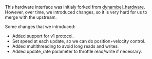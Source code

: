 This hardware interface was initialy forked from [dynamixel_hardware](https://github.com/dynamixel-community/dynamixel_hardware).
However, over time, we introduced changes, so it is very hard for us to merge with the upstream.

Some changes that we introduced:
- Added support for v1 protocol.
- Set speed at each update, so we can do position+velocity control.
- Added multithreading to avoid long reads and writes.
- Added update_rate parameter to throttle read/write if necessary.
